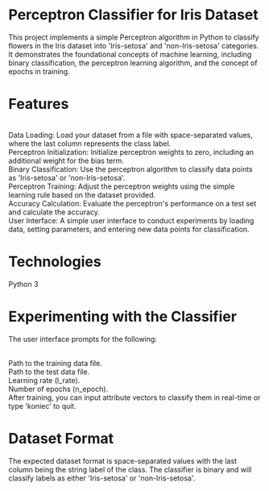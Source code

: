 # Perceptron Classifier for Iris Dataset
This project implements a simple Perceptron algorithm in Python to classify flowers in the Iris dataset into 'Iris-setosa' and 'non-Iris-setosa' categories. It demonstrates the foundational concepts of machine learning, including binary classification, the perceptron learning algorithm, and the concept of epochs in training.

# Features
<br /> Data Loading: Load your dataset from a file with space-separated values, where the last column represents the class label.
<br /> Perceptron Initialization: Initialize perceptron weights to zero, including an additional weight for the bias term.
<br /> Binary Classification: Use the perceptron algorithm to classify data points as 'Iris-setosa' or 'non-Iris-setosa'.
<br /> Perceptron Training: Adjust the perceptron weights using the simple learning rule based on the dataset provided.
<br /> Accuracy Calculation: Evaluate the perceptron's performance on a test set and calculate the accuracy.
<br /> User Interface: A simple user interface to conduct experiments by loading data, setting parameters, and entering new data points for classification.

# Technologies
Python 3

# Experimenting with the Classifier
The user interface prompts for the following:

<br />Path to the training data file.
<br />Path to the test data file.
<br />Learning rate (l_rate).
<br />Number of epochs (n_epoch).
<br />After training, you can input attribute vectors to classify them in real-time or type 'koniec' to quit.

# Dataset Format
The expected dataset format is space-separated values with the last column being the string label of the class. The classifier is binary and will classify labels as either 'Iris-setosa' or 'non-Iris-setosa'.
